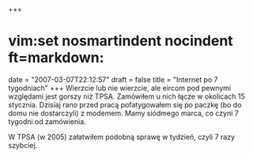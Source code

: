 +++
# vim:set nosmartindent nocindent ft=markdown:
date = "2007-03-07T22:12:57"
draft = false
title = "Internet po 7 tygodniach"
+++
Wierzcie lub nie wierzcie, ale eircom pod pewnymi względami jest gorszy niż
TPSA. Zamówiłem u nich łącze w okolicach 15 stycznia. Dzisiaj rano przed pracą
pofatygowałem się po paczkę (bo do domu nie dostarczyli) z modemem. Mamy
siódmego marca, co czyni 7 tygodni od zamówienia.

W TPSA (w 2005) załatwiłem podobną sprawę w tydzień, czyli 7 razy szybciej.

